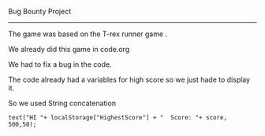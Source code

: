 Bug Bounty Project

---------------------------

The game was based on the T-rex runner game .

We already did this game in code.org

We had to fix a bug in the code.

The code  already had a variables for high score so we just hade to display it. 

So we used String concatenation

`text("HI "+ localStorage["HighestScore"] + "  Score: "+ score, 500,50);`

  

